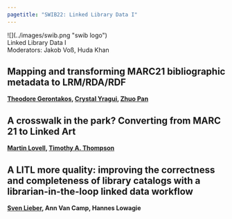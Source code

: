 ```yaml
---
pagetitle: "SWIB22: Linked Library Data I"
---
```



<div id="top">
<div class="column left">![](../images/swib.png "swib logo")</div>
<div class="column middle">Linked Library Data I</div>
<div id="countdown" class="column right"></div>
</div>

<div id="prog">
<div>Moderators: Jakob Voß, Huda Khan</div>

    



## Mapping and transforming MARC21 bibliographic metadata to LRM/RDA/RDF

<b><u>Theodore Gerontakos</u>, <u>Crystal Yragui</u>, <u>Zhuo Pan</u></b>



## A crosswalk in the park? Converting from MARC 21 to Linked Art

<b><u>Martin Lovell</u>, <u>Timothy A. Thompson</u></b>



## A LITL more quality: improving the correctness and completeness of library catalogs with a librarian-in-the-loop linked data workflow

<b><u>Sven Lieber</u>, Ann Van Camp, Hannes Lowagie</b>



</div>


